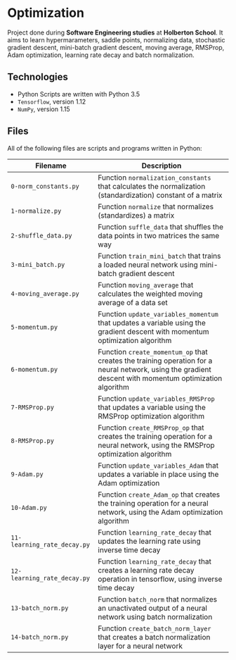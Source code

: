 # Optimization

Project done during **Software Engineering studies** at **Holberton School**. It aims to learn hypermarameters, saddle points, normalizing data, stochastic gradient descent, mini-batch gradient descent, moving average, RMSProp, Adam optimization, learning rate decay and batch normalization.

## Technologies
* Python Scripts are written with Python 3.5
* `Tensorflow`, version 1.12
* `NumPy`, version 1.15

## Files
All of the following files are scripts and programs written in Python:

| Filename | Description |
| -------- | ----------- |
| `0-norm_constants.py` | Function `normalization_constants` that calculates the normalization (standardization) constant of a matrix |
| `1-normalize.py` | Function `normalize` that normalizes (standardizes) a matrix |
| `2-shuffle_data.py` | Function `suffle_data` that shuffles the data points in two matrices the same way |
| `3-mini_batch.py` | Function `train_mini_batch` that trains a loaded neural network using mini-batch gradient descent |
| `4-moving_average.py` | Function `moving_average` that calculates the weighted moving average of a data set |
| `5-momentum.py` | Function `update_variables_momentum` that updates a variable using the gradient descent with momentum optimization algorithm |
| `6-momentum.py` | Function `create_momentum_op` that creates the training operation for a neural network, using the gradient descent with momentum optimization algorithm |
| `7-RMSProp.py` | Function `update_variables_RMSProp` that updates a variable using the RMSProp optimization algorithm |
| `8-RMSProp.py` | Function `create_RMSProp_op` that creates the training operation for a neural network, using the RMSProp optimization algorithm |
| `9-Adam.py` | Function `update_variables_Adam` that updates a variable in place using the Adam optimization |
| `10-Adam.py` | Function `create_Adam_op` that creates the training operation for a neural network, using the Adam optimization algorithm |
| `11-learning_rate_decay.py` | Function `learning_rate_decay` that updates the learning rate using inverse time decay |
| `12-learning_rate_decay.py` | Function `learning_rate_decay` that creates a learning rate decay operation in tensorflow, using inverse time decay |
| `13-batch_norm.py` | Function `batch_norm` that normalizes an unactivated output of a neural network using batch normalization |
| `14-batch_norm.py` | Function `create_batch_norm_layer` that creates a batch normalization layer for a neural network |
